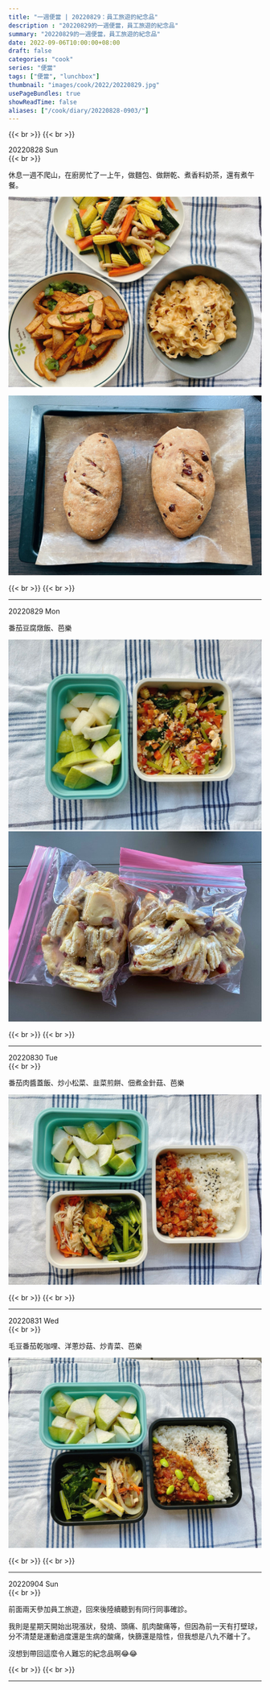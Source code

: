 ```yaml
---
title: "一週便當 | 20220829：員工旅遊的紀念品"
description : "20220829的一週便當，員工旅遊的紀念品"
summary: "20220829的一週便當，員工旅遊的紀念品"
date: 2022-09-06T10:00:00+08:00
draft: false
categories: "cook"
series: "便當"
tags: ["便當", "lunchbox"]
thumbnail: "images/cook/2022/20220829.jpg"
usePageBundles: true
showReadTime: false
aliases: ["/cook/diary/20220828-0903/"]
---
```


{{< br >}}
{{< br >}}
<div class="border-item"><span>20220828 Sun</span></div>
{{< br >}}

休息一週不爬山，在廚房忙了一上午，做麵包、做餅乾、煮香料奶茶，還有煮午餐。

![午餐：醬油炒豆乾、櫛瓜時蔬炒菇菇、麻醬麵](20220828_bento_1.jpg)

![全麥蔓越莓麵包](20220828_bento_2.jpg)

{{< br >}}
{{< br >}}

---

<div class="border-item"><span>20220829 Mon</span></div>

番茄豆腐燉飯、芭樂

![20220829 番茄豆腐燉飯、芭樂](20220829_bento_1.jpg)
![20220829 昨天做的雪Q餅，分兩包給同事。](20220829_bento_2.jpg)


{{< br >}}
{{< br >}}

---

<div class="border-item"><span>20220830 Tue</span></div>
{{< br >}}

番茄肉醬蓋飯、炒小松菜、韭菜煎餅、佃煮金針菇、芭樂

![20220823 番茄肉醬蓋飯、炒小松菜、韭菜煎餅、佃煮金針菇、芭樂](20220830_bento_1.jpg)

{{< br >}}
{{< br >}}

---

<div class="border-item"><span>20220831 Wed</span></div>
{{< br >}}

毛豆番茄乾咖哩、洋蔥炒菇、炒青菜、芭樂

![20220824 毛豆番茄乾咖哩、洋蔥炒菇、炒青菜、芭樂](20220831_bento_1.jpg)

{{< br >}}
{{< br >}}

---

<div class="border-item"><span>20220904 Sun</span></div>
{{< br >}}

前面兩天參加員工旅遊，回來後陸續聽到有同行同事確診。

我則是星期天開始出現漲狀，發燒、頭痛、肌肉酸痛等，但因為前一天有打壁球，分不清楚是運動過度還是生病的酸痛，快篩還是陰性，但我想是八九不離十了。

沒想到帶回這麼令人難忘的紀念品啊😂😂

{{< br >}}
{{< br >}}

---
